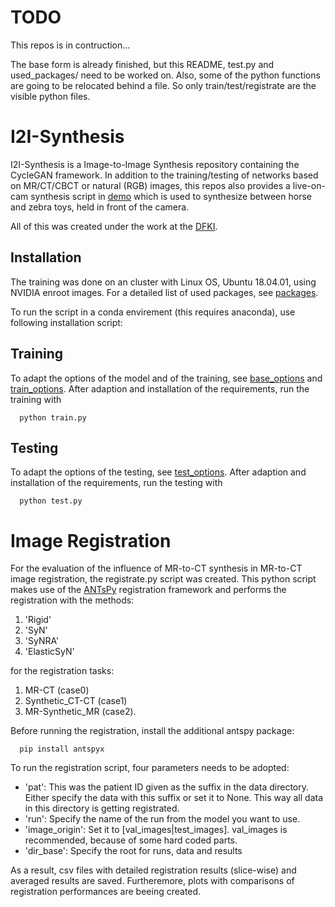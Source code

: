 # TODO
This repos is in contruction...

The base form is already finished, but this README, test.py and used_packages/ need to be worked on.
Also, some of the python functions are going to be relocated behind a file. So only train/test/registrate are the visible python files.

# I2I-Synthesis
I2I-Synthesis is a Image-to-Image Synthesis repository containing the CycleGAN framework. In addition to the training/testing of networks based on MR/CT/CBCT or natural (RGB) images, this repos also provides a live-on-cam synthesis script in [demo](/demo) which is used to synthesize between horse and zebra toys, held in front of the camera.

All of this was created under the work at the [DFKI](https://www.dfki.de/en/web).

## Installation
The training was done on an cluster with Linux OS, Ubuntu 18.04.01, using NVIDIA enroot images.
For a detailed list of used packages, see [packages](used%20packages/packages.txt).

To run the script in a conda envirement (this requires anaconda), use following installation script:


## Training
To adapt the options of the model and of the training, see [base_options](options/base_options) and [train_options](options/train_options).
After adaption and installation of the requirements, run the training with
      
      python train.py

## Testing
To adapt the options of the testing, see [test_options](options/test_options).
After adaption and installation of the requirements, run the testing with
      
      python test.py

# Image Registration
For the evaluation of the influence of MR-to-CT synthesis in MR-to-CT image registration, the registrate.py script was created. This python script makes use of the [ANTsPy](https://antspy.readthedocs.io/en/latest/) registration framework and performs the registration with the methods:

1. 'Rigid'
2. 'SyN'
3. 'SyNRA'
4. 'ElasticSyN' 

for the registration tasks:
1. MR-CT (case0)
2. Synthetic_CT-CT (case1)
3. MR-Synthetic_MR (case2). 

Before running the registration, install the additional antspy package:

      pip install antspyx

To run the registration script, four parameters needs to be adopted:

   - 'pat': This was the patient ID given as the suffix in the data directory. Either specify the data with this suffix or set it to None.
      This way all data in this directory is getting registrated. 
   - 'run': Specify the name of the run from the model you want to use.
   - 'image_origin': Set it to \[val_images|test_images\]. val_images is recommended, because of some hard coded parts.
   - 'dir_base': Specify the root for runs, data and results

As a result, csv files with detailed registration results (slice-wise) and averaged results are saved. Furtheremore, plots with comparisons of registration performances are beeing created. 
